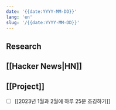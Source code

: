 ```yaml
---
date: '{{date:YYYY-MM-DD}}'
lang: 'en'
slug: '/{{date:YYYY-MM-DD}}'
---
```


## Research

## [[Hacker News|HN]]

## [[Project]]

- [ ] [[2023년 1월과 2월에 하루 25분 조깅하기]]
